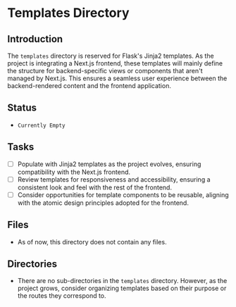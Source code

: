 # Templates Directory

## Introduction
The `templates` directory is reserved for Flask's Jinja2 templates. As the project is integrating a Next.js frontend, these templates will mainly define the structure for backend-specific views or components that aren't managed by Next.js. This ensures a seamless user experience between the backend-rendered content and the frontend application.

## Status
- `Currently Empty`

## Tasks
- [ ] Populate with Jinja2 templates as the project evolves, ensuring compatibility with the Next.js frontend.
- [ ] Review templates for responsiveness and accessibility, ensuring a consistent look and feel with the rest of the frontend.
- [ ] Consider opportunities for template components to be reusable, aligning with the atomic design principles adopted for the frontend.

## Files
- As of now, this directory does not contain any files.

## Directories
- There are no sub-directories in the `templates` directory. However, as the project grows, consider organizing templates based on their purpose or the routes they correspond to.
